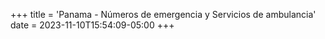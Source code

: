 +++
title = 'Panama - Números de emergencia y Servicios de ambulancia'
date = 2023-11-10T15:54:09-05:00
+++
